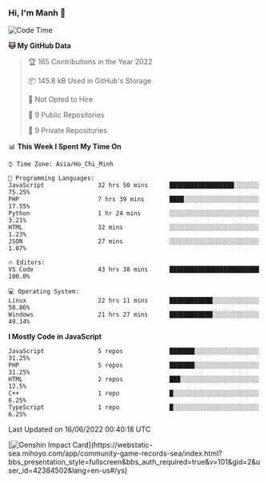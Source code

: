 ### Hi, I'm Manh 👋

<!--START_SECTION:waka-->
![Code Time](http://img.shields.io/badge/Code%20Time-0%20secs-blue)

**🐱 My GitHub Data** 

> 🏆 165 Contributions in the Year 2022
 > 
> 📦 145.8 kB Used in GitHub's Storage 
 > 
> 🚫 Not Opted to Hire
 > 
> 📜 9 Public Repositories 
 > 
> 🔑 9 Private Repositories  
 > 
📊 **This Week I Spent My Time On** 

```text
⌚︎ Time Zone: Asia/Ho_Chi_Minh

💬 Programming Languages: 
JavaScript               32 hrs 50 mins      ██████████████████░░░░░░░   75.25% 
PHP                      7 hrs 39 mins       ████░░░░░░░░░░░░░░░░░░░░░   17.55% 
Python                   1 hr 24 mins        ░░░░░░░░░░░░░░░░░░░░░░░░░   3.21% 
HTML                     32 mins             ░░░░░░░░░░░░░░░░░░░░░░░░░   1.23% 
JSON                     27 mins             ░░░░░░░░░░░░░░░░░░░░░░░░░   1.07%

🔥 Editors: 
VS Code                  43 hrs 38 mins      █████████████████████████   100.0%

💻 Operating System: 
Linux                    22 hrs 11 mins      ████████████░░░░░░░░░░░░░   50.86% 
Windows                  21 hrs 27 mins      ████████████░░░░░░░░░░░░░   49.14%

```

**I Mostly Code in JavaScript** 

```text
JavaScript               5 repos             ███████░░░░░░░░░░░░░░░░░░   31.25% 
PHP                      5 repos             ███████░░░░░░░░░░░░░░░░░░   31.25% 
HTML                     2 repos             ███░░░░░░░░░░░░░░░░░░░░░░   12.5% 
C++                      1 repo              █░░░░░░░░░░░░░░░░░░░░░░░░   6.25% 
TypeScript               1 repo              █░░░░░░░░░░░░░░░░░░░░░░░░   6.25%

```



 Last Updated on 16/06/2022 00:40:18 UTC
<!--END_SECTION:waka-->

[![Genshin Impact Card](https://api.mn07.xyz/genshin/card/42384502?)](https://webstatic-sea.mihoyo.com/app/community-game-records-sea/index.html?bbs_presentation_style=fullscreen&bbs_auth_required=true&v=101&gid=2&user_id=42384502&lang=en-us#/ys)
